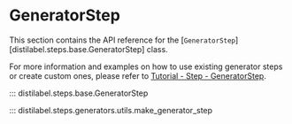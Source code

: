 # GeneratorStep

This section contains the API reference for the [`GeneratorStep`][distilabel.steps.base.GeneratorStep] class.

For more information and examples on how to use existing generator steps or create custom ones, please refer to [Tutorial - Step - GeneratorStep](../../sections/how_to_guides/basic/step/generator_step.md).

::: distilabel.steps.base.GeneratorStep

::: distilabel.steps.generators.utils.make_generator_step
